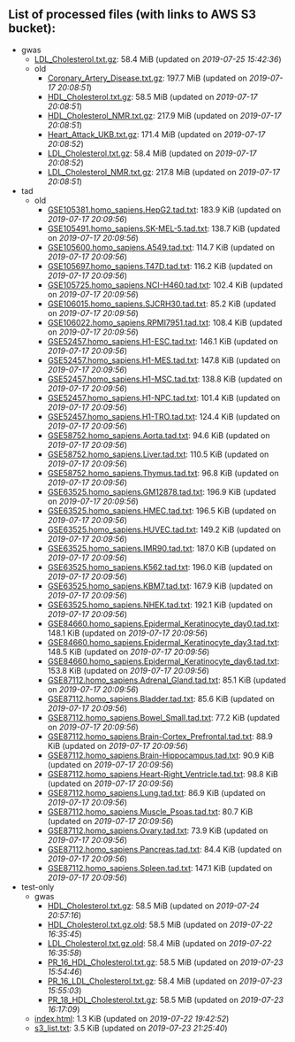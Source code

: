 List of processed files (with links to AWS S3 bucket):
----
  * gwas
    * [LDL_Cholesterol.txt.gz](https://cimr-d.s3.amazonaws.com/gwas/LDL_Cholesterol.txt.gz): 58.4 MiB (updated on *2019-07-25 15:42:36*)
    * old
      * [Coronary_Artery_Disease.txt.gz](https://cimr-d.s3.amazonaws.com/gwas/old/Coronary_Artery_Disease.txt.gz): 197.7 MiB (updated on *2019-07-17 20:08:51*)
      * [HDL_Cholesterol.txt.gz](https://cimr-d.s3.amazonaws.com/gwas/old/HDL_Cholesterol.txt.gz): 58.5 MiB (updated on *2019-07-17 20:08:51*)
      * [HDL_Cholesterol_NMR.txt.gz](https://cimr-d.s3.amazonaws.com/gwas/old/HDL_Cholesterol_NMR.txt.gz): 217.9 MiB (updated on *2019-07-17 20:08:51*)
      * [Heart_Attack_UKB.txt.gz](https://cimr-d.s3.amazonaws.com/gwas/old/Heart_Attack_UKB.txt.gz): 171.4 MiB (updated on *2019-07-17 20:08:52*)
      * [LDL_Cholesterol.txt.gz](https://cimr-d.s3.amazonaws.com/gwas/old/LDL_Cholesterol.txt.gz): 58.4 MiB (updated on *2019-07-17 20:08:52*)
      * [LDL_Cholesterol_NMR.txt.gz](https://cimr-d.s3.amazonaws.com/gwas/old/LDL_Cholesterol_NMR.txt.gz): 217.8 MiB (updated on *2019-07-17 20:08:51*)
  * tad
    * old
      * [GSE105381.homo_sapiens.HepG2.tad.txt](https://cimr-d.s3.amazonaws.com/tad/old/GSE105381.homo_sapiens.HepG2.tad.txt): 183.9 KiB (updated on *2019-07-17 20:09:56*)
      * [GSE105491.homo_sapiens.SK-MEL-5.tad.txt](https://cimr-d.s3.amazonaws.com/tad/old/GSE105491.homo_sapiens.SK-MEL-5.tad.txt): 138.7 KiB (updated on *2019-07-17 20:09:56*)
      * [GSE105600.homo_sapiens.A549.tad.txt](https://cimr-d.s3.amazonaws.com/tad/old/GSE105600.homo_sapiens.A549.tad.txt): 114.7 KiB (updated on *2019-07-17 20:09:56*)
      * [GSE105697.homo_sapiens.T47D.tad.txt](https://cimr-d.s3.amazonaws.com/tad/old/GSE105697.homo_sapiens.T47D.tad.txt): 116.2 KiB (updated on *2019-07-17 20:09:56*)
      * [GSE105725.homo_sapiens.NCI-H460.tad.txt](https://cimr-d.s3.amazonaws.com/tad/old/GSE105725.homo_sapiens.NCI-H460.tad.txt): 102.4 KiB (updated on *2019-07-17 20:09:56*)
      * [GSE106015.homo_sapiens.SJCRH30.tad.txt](https://cimr-d.s3.amazonaws.com/tad/old/GSE106015.homo_sapiens.SJCRH30.tad.txt): 85.2 KiB (updated on *2019-07-17 20:09:56*)
      * [GSE106022.homo_sapiens.RPMI7951.tad.txt](https://cimr-d.s3.amazonaws.com/tad/old/GSE106022.homo_sapiens.RPMI7951.tad.txt): 108.4 KiB (updated on *2019-07-17 20:09:56*)
      * [GSE52457.homo_sapiens.H1-ESC.tad.txt](https://cimr-d.s3.amazonaws.com/tad/old/GSE52457.homo_sapiens.H1-ESC.tad.txt): 146.1 KiB (updated on *2019-07-17 20:09:56*)
      * [GSE52457.homo_sapiens.H1-MES.tad.txt](https://cimr-d.s3.amazonaws.com/tad/old/GSE52457.homo_sapiens.H1-MES.tad.txt): 147.8 KiB (updated on *2019-07-17 20:09:56*)
      * [GSE52457.homo_sapiens.H1-MSC.tad.txt](https://cimr-d.s3.amazonaws.com/tad/old/GSE52457.homo_sapiens.H1-MSC.tad.txt): 138.8 KiB (updated on *2019-07-17 20:09:56*)
      * [GSE52457.homo_sapiens.H1-NPC.tad.txt](https://cimr-d.s3.amazonaws.com/tad/old/GSE52457.homo_sapiens.H1-NPC.tad.txt): 101.4 KiB (updated on *2019-07-17 20:09:56*)
      * [GSE52457.homo_sapiens.H1-TRO.tad.txt](https://cimr-d.s3.amazonaws.com/tad/old/GSE52457.homo_sapiens.H1-TRO.tad.txt): 124.4 KiB (updated on *2019-07-17 20:09:56*)
      * [GSE58752.homo_sapiens.Aorta.tad.txt](https://cimr-d.s3.amazonaws.com/tad/old/GSE58752.homo_sapiens.Aorta.tad.txt): 94.6 KiB (updated on *2019-07-17 20:09:56*)
      * [GSE58752.homo_sapiens.Liver.tad.txt](https://cimr-d.s3.amazonaws.com/tad/old/GSE58752.homo_sapiens.Liver.tad.txt): 110.5 KiB (updated on *2019-07-17 20:09:56*)
      * [GSE58752.homo_sapiens.Thymus.tad.txt](https://cimr-d.s3.amazonaws.com/tad/old/GSE58752.homo_sapiens.Thymus.tad.txt): 96.8 KiB (updated on *2019-07-17 20:09:56*)
      * [GSE63525.homo_sapiens.GM12878.tad.txt](https://cimr-d.s3.amazonaws.com/tad/old/GSE63525.homo_sapiens.GM12878.tad.txt): 196.9 KiB (updated on *2019-07-17 20:09:56*)
      * [GSE63525.homo_sapiens.HMEC.tad.txt](https://cimr-d.s3.amazonaws.com/tad/old/GSE63525.homo_sapiens.HMEC.tad.txt): 196.5 KiB (updated on *2019-07-17 20:09:56*)
      * [GSE63525.homo_sapiens.HUVEC.tad.txt](https://cimr-d.s3.amazonaws.com/tad/old/GSE63525.homo_sapiens.HUVEC.tad.txt): 149.2 KiB (updated on *2019-07-17 20:09:56*)
      * [GSE63525.homo_sapiens.IMR90.tad.txt](https://cimr-d.s3.amazonaws.com/tad/old/GSE63525.homo_sapiens.IMR90.tad.txt): 187.0 KiB (updated on *2019-07-17 20:09:56*)
      * [GSE63525.homo_sapiens.K562.tad.txt](https://cimr-d.s3.amazonaws.com/tad/old/GSE63525.homo_sapiens.K562.tad.txt): 196.0 KiB (updated on *2019-07-17 20:09:56*)
      * [GSE63525.homo_sapiens.KBM7.tad.txt](https://cimr-d.s3.amazonaws.com/tad/old/GSE63525.homo_sapiens.KBM7.tad.txt): 167.9 KiB (updated on *2019-07-17 20:09:56*)
      * [GSE63525.homo_sapiens.NHEK.tad.txt](https://cimr-d.s3.amazonaws.com/tad/old/GSE63525.homo_sapiens.NHEK.tad.txt): 192.1 KiB (updated on *2019-07-17 20:09:56*)
      * [GSE84660.homo_sapiens.Epidermal_Keratinocyte_day0.tad.txt](https://cimr-d.s3.amazonaws.com/tad/old/GSE84660.homo_sapiens.Epidermal_Keratinocyte_day0.tad.txt): 148.1 KiB (updated on *2019-07-17 20:09:56*)
      * [GSE84660.homo_sapiens.Epidermal_Keratinocyte_day3.tad.txt](https://cimr-d.s3.amazonaws.com/tad/old/GSE84660.homo_sapiens.Epidermal_Keratinocyte_day3.tad.txt): 148.5 KiB (updated on *2019-07-17 20:09:56*)
      * [GSE84660.homo_sapiens.Epidermal_Keratinocyte_day6.tad.txt](https://cimr-d.s3.amazonaws.com/tad/old/GSE84660.homo_sapiens.Epidermal_Keratinocyte_day6.tad.txt): 153.8 KiB (updated on *2019-07-17 20:09:56*)
      * [GSE87112.homo_sapiens.Adrenal_Gland.tad.txt](https://cimr-d.s3.amazonaws.com/tad/old/GSE87112.homo_sapiens.Adrenal_Gland.tad.txt): 85.1 KiB (updated on *2019-07-17 20:09:56*)
      * [GSE87112.homo_sapiens.Bladder.tad.txt](https://cimr-d.s3.amazonaws.com/tad/old/GSE87112.homo_sapiens.Bladder.tad.txt): 85.6 KiB (updated on *2019-07-17 20:09:56*)
      * [GSE87112.homo_sapiens.Bowel_Small.tad.txt](https://cimr-d.s3.amazonaws.com/tad/old/GSE87112.homo_sapiens.Bowel_Small.tad.txt): 77.2 KiB (updated on *2019-07-17 20:09:56*)
      * [GSE87112.homo_sapiens.Brain-Cortex_Prefrontal.tad.txt](https://cimr-d.s3.amazonaws.com/tad/old/GSE87112.homo_sapiens.Brain-Cortex_Prefrontal.tad.txt): 88.9 KiB (updated on *2019-07-17 20:09:56*)
      * [GSE87112.homo_sapiens.Brain-Hippocampus.tad.txt](https://cimr-d.s3.amazonaws.com/tad/old/GSE87112.homo_sapiens.Brain-Hippocampus.tad.txt): 90.9 KiB (updated on *2019-07-17 20:09:56*)
      * [GSE87112.homo_sapiens.Heart-Right_Ventricle.tad.txt](https://cimr-d.s3.amazonaws.com/tad/old/GSE87112.homo_sapiens.Heart-Right_Ventricle.tad.txt): 98.8 KiB (updated on *2019-07-17 20:09:56*)
      * [GSE87112.homo_sapiens.Lung.tad.txt](https://cimr-d.s3.amazonaws.com/tad/old/GSE87112.homo_sapiens.Lung.tad.txt): 86.9 KiB (updated on *2019-07-17 20:09:56*)
      * [GSE87112.homo_sapiens.Muscle_Psoas.tad.txt](https://cimr-d.s3.amazonaws.com/tad/old/GSE87112.homo_sapiens.Muscle_Psoas.tad.txt): 80.7 KiB (updated on *2019-07-17 20:09:56*)
      * [GSE87112.homo_sapiens.Ovary.tad.txt](https://cimr-d.s3.amazonaws.com/tad/old/GSE87112.homo_sapiens.Ovary.tad.txt): 73.9 KiB (updated on *2019-07-17 20:09:56*)
      * [GSE87112.homo_sapiens.Pancreas.tad.txt](https://cimr-d.s3.amazonaws.com/tad/old/GSE87112.homo_sapiens.Pancreas.tad.txt): 84.4 KiB (updated on *2019-07-17 20:09:56*)
      * [GSE87112.homo_sapiens.Spleen.tad.txt](https://cimr-d.s3.amazonaws.com/tad/old/GSE87112.homo_sapiens.Spleen.tad.txt): 147.1 KiB (updated on *2019-07-17 20:09:56*)
  * test-only
    * gwas
      * [HDL_Cholesterol.txt.gz](https://cimr-d.s3.amazonaws.com/test-only/gwas/HDL_Cholesterol.txt.gz): 58.5 MiB (updated on *2019-07-24 20:57:16*)
      * [HDL_Cholesterol.txt.gz.old](https://cimr-d.s3.amazonaws.com/test-only/gwas/HDL_Cholesterol.txt.gz.old): 58.5 MiB (updated on *2019-07-22 16:35:45*)
      * [LDL_Cholesterol.txt.gz.old](https://cimr-d.s3.amazonaws.com/test-only/gwas/LDL_Cholesterol.txt.gz.old): 58.4 MiB (updated on *2019-07-22 16:35:58*)
      * [PR_16_HDL_Cholesterol.txt.gz](https://cimr-d.s3.amazonaws.com/test-only/gwas/PR_16_HDL_Cholesterol.txt.gz): 58.5 MiB (updated on *2019-07-23 15:54:46*)
      * [PR_16_LDL_Cholesterol.txt.gz](https://cimr-d.s3.amazonaws.com/test-only/gwas/PR_16_LDL_Cholesterol.txt.gz): 58.4 MiB (updated on *2019-07-23 15:55:03*)
      * [PR_18_HDL_Cholesterol.txt.gz](https://cimr-d.s3.amazonaws.com/test-only/gwas/PR_18_HDL_Cholesterol.txt.gz): 58.5 MiB (updated on *2019-07-23 16:17:09*)
    * [index.html](https://cimr-d.s3.amazonaws.com/test-only/index.html): 1.3 KiB (updated on *2019-07-22 19:42:52*)
    * [s3_list.txt](https://cimr-d.s3.amazonaws.com/test-only/s3_list.txt): 3.5 KiB (updated on *2019-07-23 21:25:40*)
